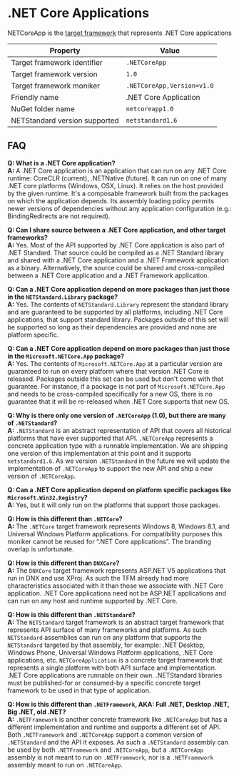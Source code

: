 ﻿# .NET Core Applications

NETCoreApp is the [target framework](https://docs.nuget.org/Create/TargetFrameworks) that represents .NET Core applications

Property | Value
---------|---------
Target framework identifier | `.NETCoreApp`
Target framework version | `1.0`
Target framework moniker | `.NETCoreApp,Version=v1.0`
Friendly name | .NET Core Application
NuGet folder name | `netcoreapp1.0`
NETStandard version supported | `netstandard1.6`

## FAQ
**Q: What is a .NET Core application?**  
**A:** A .NET Core application is an application that can run on any .NET Core runtime: CoreCLR (current), .NETNative (future). It can run on one of many .NET core platforms (Windows, OSX, Linux).  It relies on the host provided by the given runtime.  It's a composable framework built from the packages on which the application depends.  Its assembly loading policy permits newer versions of dependencies without any application configuration (e.g.: BindingRedirects are not required).

**Q: Can I share source between a .NET Core application, and other target frameworks?**  
**A:** Yes.  Most of the API supported by .NET Core application is also part of .NET Standard.  That source could be compiled as a .NET Standard library and shared with a .NET Core application and a .NET Framework application as a binary.  Alternatively, the source could be shared and cross-compiled between a .NET Core application and a .NET Framework application.

**Q: Can a .NET Core application depend on more packages than just those in the `NETStandard.Library` package?**  
**A:** Yes.  The contents of `NETStandard.Library` represent the standard library and are guaranteed to be supported by all platforms, including .NET Core applications, that support standard library.  Packages outside of this set will be supported so long as their dependencies are provided and none are platform specific.

**Q: Can a .NET Core application depend on more packages than just those in the `Microsoft.NETCore.App` package?**  
**A:** Yes.  The contents of `Microsoft.NETCore.App` at a particular version are guaranteed to run on every platform where that version .NET Core is released.  Packages outside this set can be used but don't come with that guarantee.  For instance, if a package is not part of `Microsoft.NETCore.App` and needs to be cross-compiled specifically for a new OS, there is no guarantee that it will be re-released when .NET Core supports that new OS.

**Q: Why is there only one version of `.NETCoreApp` (1.0), but there are many of `.NETStandard`?**  
**A:** `.NETStandard` is an abstract representation of API that covers all historical platforms that have ever supported that API.  `.NETCoreApp` represents a concrete application type with a runnable implementation.  We are shipping one version of this implementation at this point and it supports `netstandard1.6`.  As we version `.NETStandard` in the future we will update the implementation of `.NETCoreApp` to support the new API and ship a new version of `.NETCoreApp`.

**Q: Can a .NET Core application depend on platform specific packages like `Microsoft.Win32.Registry`?**  
**A:** Yes, but it will only run on the platforms that support those packages.

**Q: How is this different than `.NETCore`?**  
**A:** The `.NETCore` target framework represents Windows 8, Windows 8.1, and Universal Windows Platform applications.  For compatibility purposes this moniker cannot be reused for “.NET Core applications”.  The branding overlap is unfortunate.

**Q: How is this different than `DNXCore`?**  
**A:** The `DNXCore` target framework represents ASP.NET V5 applications that run in DNX and use XProj.  As such the TFM already had more characteristics associated with it than those we associate with .NET Core application.  .NET Core applications need not be ASP.NET applications and can run on any host and runtime supported by .NET Core.

**Q: How is this different than `.NETStandard`?**  
**A:** The `NETStandard` target framework is an abstract target framework that represents API surface of many frameworks and platforms.  As such `NETStandard` assemblies can run on any platform that supports the `NETStandard` targeted by that assembly, for example: .NET Desktop, Windows Phone, Universal Windows Platform applications, .NET Core applications, etc.  `NETCoreApplication` is a concrete target framework that represents a single platform with both API surface and implementation.  .NET Core applications are runnable on their own.  .NETStandard libraries must be published-for or consumed-by a specific concrete target framework to be used in that type of application.

**Q: How is this different than `.NETFramework`, AKA: Full .NET, Desktop .NET, Big .NET, old .NET?**  
**A:** `.NETFramework` is another concrete framework like `.NETCoreApp` but has a different implementation and runtime and supports a different set of API.  Both `.NETFramework` and `.NETCoreApp` support a common version of `.NETStandard` and the API it exposes.  As such a `.NETStandard` assembly can be used by both `.NETFramework` and `.NETCoreApp`, but a `.NETCoreApp` assembly is not meant to run on `.NETFramework`, nor is a `.NETFramework` assembly meant to run on `.NETCoreApp`.
